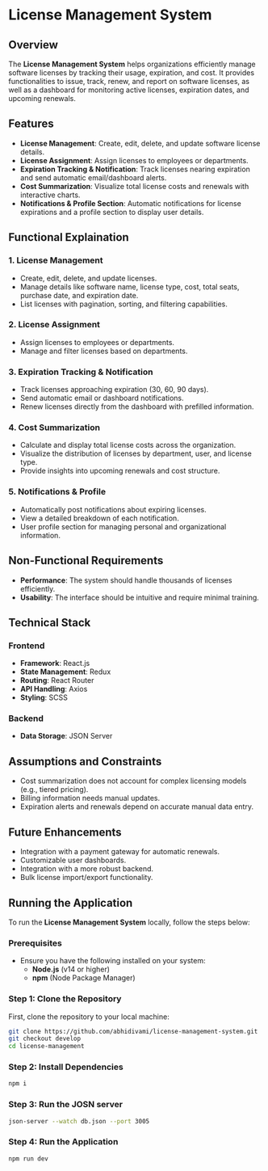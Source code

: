 # License Management System

## Overview
The **License Management System** helps organizations efficiently manage software licenses by tracking their usage, expiration, and cost. It provides functionalities to issue, track, renew, and report on software licenses, as well as a dashboard for monitoring active licenses, expiration dates, and upcoming renewals.

## Features
- **License Management**: Create, edit, delete, and update software license details.
- **License Assignment**: Assign licenses to employees or departments.
- **Expiration Tracking & Notification**: Track licenses nearing expiration and send automatic email/dashboard alerts.
- **Cost Summarization**: Visualize total license costs and renewals with interactive charts.
- **Notifications & Profile Section**: Automatic notifications for license expirations and a profile section to display user details.

## Functional Explaination

### 1. License Management
- Create, edit, delete, and update licenses.
- Manage details like software name, license type, cost, total seats, purchase date, and expiration date.
- List licenses with pagination, sorting, and filtering capabilities.

### 2. License Assignment
- Assign licenses to employees or departments.
- Manage and filter licenses based on departments.

### 3. Expiration Tracking & Notification
- Track licenses approaching expiration (30, 60, 90 days).
- Send automatic email or dashboard notifications.
- Renew licenses directly from the dashboard with prefilled information.

### 4. Cost Summarization
- Calculate and display total license costs across the organization.
- Visualize the distribution of licenses by department, user, and license type.
- Provide insights into upcoming renewals and cost structure.

### 5. Notifications & Profile
- Automatically post notifications about expiring licenses.
- View a detailed breakdown of each notification.
- User profile section for managing personal and organizational information.

## Non-Functional Requirements
- **Performance**: The system should handle thousands of licenses efficiently.
- **Usability**: The interface should be intuitive and require minimal training.

## Technical Stack

### Frontend
- **Framework**: React.js
- **State Management**: Redux
- **Routing**: React Router
- **API Handling**: Axios
- **Styling**: SCSS

### Backend
- **Data Storage**: JSON Server

## Assumptions and Constraints
- Cost summarization does not account for complex licensing models (e.g., tiered pricing).
- Billing information needs manual updates.
- Expiration alerts and renewals depend on accurate manual data entry.

## Future Enhancements
- Integration with a payment gateway for automatic renewals.
- Customizable user dashboards.
- Integration with a more robust backend.
- Bulk license import/export functionality.

## Running the Application

To run the **License Management System** locally, follow the steps below:

### Prerequisites
- Ensure you have the following installed on your system:
  - **Node.js** (v14 or higher)
  - **npm** (Node Package Manager)

### Step 1: Clone the Repository
First, clone the repository to your local machine:
```bash
git clone https://github.com/abhidivami/license-management-system.git
git checkout develop
cd license-management
```

### Step 2: Install Dependencies
```bash
npm i
```

### Step 3: Run the JOSN server
```bash
json-server --watch db.json --port 3005
```

### Step 4: Run the Application
```bash
npm run dev
```


